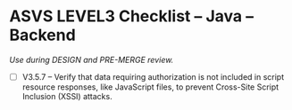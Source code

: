 # ASVS LEVEL3 Checklist – Java – Backend

_Use during DESIGN and PRE-MERGE review._

- [ ] V3.5.7 – Verify that data requiring authorization is not included in script resource responses, like JavaScript files, to prevent Cross-Site Script Inclusion (XSSI) attacks.
